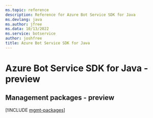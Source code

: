 ```yaml
---
ms.topic: reference
description: Reference for Azure Bot Service SDK for Java
ms.devlang: java
ms.author: jfree
ms.data: 10/13/2022
ms.service: botservice
author: joshfree
title: Azure Bot Service SDK for Java
---
```

# Azure Bot Service SDK for Java - preview

## Management packages - preview
[!INCLUDE [mgmt-packages](bot-service-mgmt-index.md)]